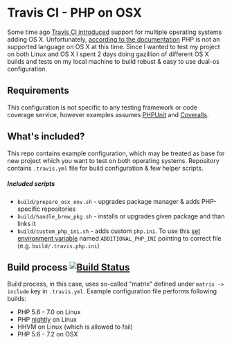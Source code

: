 # Travis CI - PHP on OSX

Some time ago [Travis CI introduced](https://blog.travis-ci.com/2014-05-13-multi-os-feature-available/) support for multiple operating systems adding OS X. Unfortunately, [according to the documentation](https://docs.travis-ci.com/user/osx-ci-environment/) PHP is not an supported language on OS X at this time.
Since I wanted to test my project on both Linux and OS X I spent 2 days doing gazillion of different OS X builds and tests on my local machine to build robust & easy to use dual-os configuration.

## Requirements
This configuration is not specific to any testing framework or code coverage service, however examples assumes [PHPUnit](https://phpunit.de) and [Coveralls](https://coveralls.io).

## What's included?
This repo contains example configuration, which may be treated as base for new project which you want to test on both operating systems.
Repository contains `.travis.yml` file for build configuration & few helper scripts.

##### Included scripts
 * `build/prepare_osx_env.sh` - upgrades package manager & adds PHP-specific repositories
 * `build/handle_brew_pkg.sh` - installs or upgrades given package and than links it
 * `build/custom_php_ini.sh` - adds custom `php.ini`. To use this [set environment variable](https://docs.travis-ci.com/user/environment-variables/#Defining-Variables-in-Repository-Settings) named `ADDITIONAL_PHP_INI` pointing to correct file (e.g. `build/.travis.php.ini`)

## Build process [![Build Status](https://travis-ci.org/b23prodtm/TravisCI-OSX-PHP.svg?branch=master)](https://travis-ci.org/b23prodtm/TravisCI-OSX-PHP)
Build process, in this case, uses so-called "matrix" defined under `matrix -> include` key in `.travis.yml`.
Example configuration file performs following builds:
 * PHP 5.6 - 7.0 on Linux
 * PHP [nightly](https://docs.travis-ci.com/user/languages/php#PHP-nightly-builds) on Linux
 * HHVM on Linux (which is allowed to fail)
 * PHP 5.6 - 7.2 on OSX
